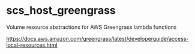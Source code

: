 # scs_host_greengrass
Volume resource abstractions for AWS Greengrass lambda functions  
  
https://docs.aws.amazon.com/greengrass/latest/developerguide/access-local-resources.html
